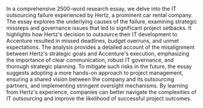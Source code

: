 In a comprehensive 2500-word research essay, we delve into the IT outsourcing failure experienced by Hertz, a prominent car rental company. The essay explores the underlying causes of the failure, examining strategic missteps and governance issues that led to significant project setbacks. It highlights how Hertz's decision to outsource their IT development to Accenture resulted in missed deadlines, budget overruns, and unmet expectations. The analysis provides a detailed account of the misalignment between Hertz's strategic goals and Accenture's execution, emphasizing the importance of clear communication, robust IT governance, and thorough strategic planning. To mitigate such risks in the future, the essay suggests adopting a more hands-on approach to project management, ensuring a shared vision between the company and its outsourcing partners, and implementing stringent oversight mechanisms. By learning from Hertz's experience, companies can better navigate the complexities of IT outsourcing and improve the likelihood of successful project outcomes.
